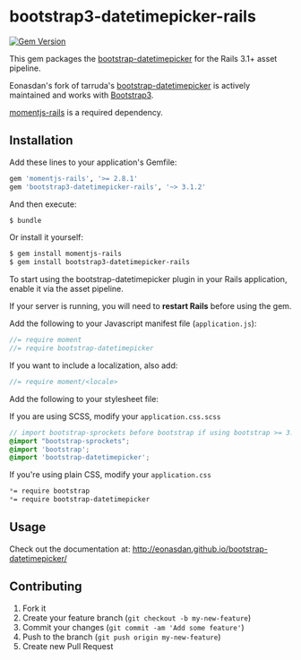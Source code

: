 # bootstrap3-datetimepicker-rails

[![Gem Version](https://badge.fury.io/rb/bootstrap3-datetimepicker-rails.png)](http://badge.fury.io/rb/bootstrap3-datetimepicker-rails)

This gem packages the [bootstrap-datetimepicker](https://github.com/Eonasdan/bootstrap-datetimepicker) for the Rails 3.1+ asset pipeline.

Eonasdan's fork of tarruda's [bootstrap-datetimepicker](https://github.com/tarruda/bootstrap-datetimepicker) is
actively maintained and works with [Bootstrap3](http://getbootstrap.com).

[momentjs-rails](https://github.com/derekprior/momentjs-rails) is a required dependency.

## Installation

Add these lines to your application's Gemfile:
```ruby
gem 'momentjs-rails', '>= 2.8.1'
gem 'bootstrap3-datetimepicker-rails', '~> 3.1.2'
```

And then execute:
```bash
$ bundle
```

Or install it yourself:
```bash
$ gem install momentjs-rails
$ gem install bootstrap3-datetimepicker-rails
```

To start using the bootstrap-datetimepicker plugin in your Rails application, enable it via the asset pipeline.

If your server is running, you will need to **restart Rails** before using the gem.

Add the following to your Javascript manifest file (`application.js`):
```js
//= require moment
//= require bootstrap-datetimepicker
```

If you want to include a localization, also add:
```js
//= require moment/<locale>
```

Add the following to your stylesheet file:

If you are using SCSS, modify your `application.css.scss`
```scss
// import bootstrap-sprockets before bootstrap if using bootstrap >= 3.2
@import "bootstrap-sprockets";
@import 'bootstrap';
@import 'bootstrap-datetimepicker';
```

If you're using plain CSS, modify your `application.css`
```css
*= require bootstrap
*= require bootstrap-datetimepicker
```

## Usage

Check out the documentation at: http://eonasdan.github.io/bootstrap-datetimepicker/

## Contributing

1. Fork it
2. Create your feature branch (`git checkout -b my-new-feature`)
3. Commit your changes (`git commit -am 'Add some feature'`)
4. Push to the branch (`git push origin my-new-feature`)
5. Create new Pull Request

